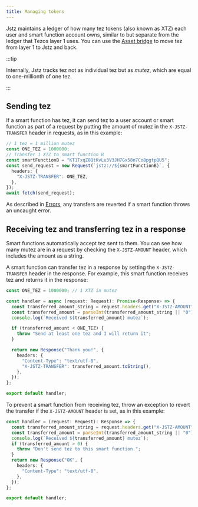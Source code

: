 ```yaml
---
title: Managing tokens
---
```


Jstz maintains a ledger of how many tez tokens (also known as XTZ) each user and smart function account owns, similar to but separate from the ledger that Tezos layer 1 uses.
You can use the [Asset bridge](/architecture/bridge) to move tez from layer 1 to Jstz and back.

:::tip

Internally, Jstz tracks tez not as individual tez but as _mutez_, which are equal to one-millionth of one tez.

:::

## Sending tez

If a smart function has tez, it can send tez to a user account or smart function as part of a request by putting the amount of mutez in the `X-JSTZ-TRANSFER` header in requests, as in this example:

```typescript
// 1 tez = 1 million mutez
const ONE_TEZ = 1000000;
// Transfer 1 XTZ to smart function B
const smartFunctionB = "KT1TxqZ8QtKvLu3V3JH7Gx58n7Co8pgtpQU5";
const send_request = new Request(`jstz://${smartFunctionB}`, {
  headers: {
    "X-JSTZ-TRANSFER": ONE_TEZ,
  },
});
await fetch(send_request);
```

<!-- Blocked by JSTZ-657
To send tez to a smart function without calling the smart function and running its handler function, send the tez in a request to `jstz://<ADDRESS>/-/noop`, as in this example:

```typescript
const ONE_TEZ = 1000000;
const call_request = new Request(`jstz://${smart_function}/-/noop`, {
  headers: {
    "X-JSTZ-TRANSFER": ONE_TEZ.toString(),
  },
});
```
-->

As described in [Errors](/functions/errors), any transfers are reverted if a smart function throws an uncaught error.

## Receiving tez and transferring tez in a response

Smart functions automatically accept tez sent to them.
You can see how many mutez are in a request by checking the `X-JSTZ-AMOUNT` header, which includes the amount as a string.

A smart function can transfer tez in a response by setting the `X-JSTZ-TRANSFER` header in the response.
For example, this smart function receives tez and returns it in the response:

```typescript
const ONE_TEZ = 1000000; // 1 XTZ in mutez

const handler = async (request: Request): Promise<Response> => {
  const transferred_amount_string = request.headers.get("X-JSTZ-AMOUNT");
  const transferred_amount = parseInt(transferred_amount_string || "0");
  console.log(`Received ${transferred_amount} mutez`);

  if (transferred_amount < ONE_TEZ) {
    throw "Send at least one tez and I will return it";
  }

  return new Response("Thank you!", {
    headers: {
      "Content-Type": "text/utf-8",
      "X-JSTZ-TRANSFER": transferred_amount.toString(),
    },
  });
};

export default handler;
```

To prevent a smart function from receiving tez, throw an exception to revert the transfer if the `X-JSTZ-AMOUNT` header is set, as in this example:

```typescript
const handler = (request: Request): Response => {
  const transferred_amount_string = request.headers.get("X-JSTZ-AMOUNT");
  const transferred_amount = parseInt(transferred_amount_string || "0");
  console.log(`Received ${transferred_amount} mutez`);
  if (transferred_amount > 0) {
    throw "Don't send tez to this smart function.";
  }
  return new Response("OK", {
    headers: {
      "Content-Type": "text/utf-8",
    },
  });
};

export default handler;
```
